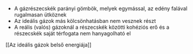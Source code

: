 - A gázrészecskék parányi gömbök, melyek egymással, az edény falával rugalmasan ütköznek
- Az ideális gázok más kölcsönhatásban nem vesznek részt
- A reális (valós) gázoknál a részecskék közötti kohéziós erő és a részecskék saját térfogata nem hanyagolható el

[[Az ideális gázok belső energiája]]